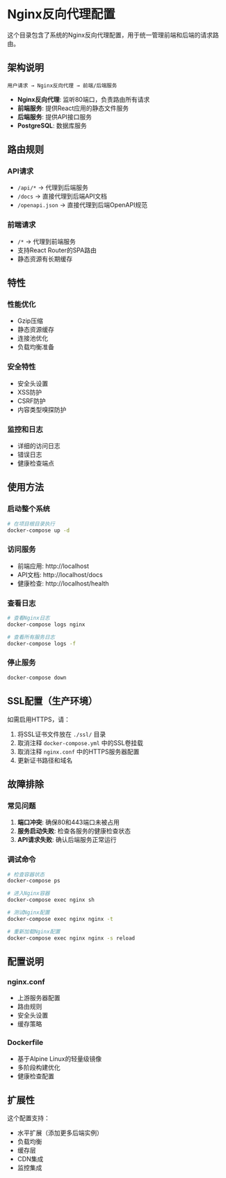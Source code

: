 # Nginx反向代理配置

这个目录包含了系统的Nginx反向代理配置，用于统一管理前端和后端的请求路由。

## 架构说明

```
用户请求 → Nginx反向代理 → 前端/后端服务
```

- **Nginx反向代理**: 监听80端口，负责路由所有请求
- **前端服务**: 提供React应用的静态文件服务
- **后端服务**: 提供API接口服务
- **PostgreSQL**: 数据库服务

## 路由规则

### API请求
- `/api/*` → 代理到后端服务
- `/docs` → 直接代理到后端API文档
- `/openapi.json` → 直接代理到后端OpenAPI规范

### 前端请求
- `/*` → 代理到前端服务
- 支持React Router的SPA路由
- 静态资源有长期缓存

## 特性

### 性能优化
- Gzip压缩
- 静态资源缓存
- 连接池优化
- 负载均衡准备

### 安全特性
- 安全头设置
- XSS防护
- CSRF防护
- 内容类型嗅探防护

### 监控和日志
- 详细的访问日志
- 错误日志
- 健康检查端点

## 使用方法

### 启动整个系统
```bash
# 在项目根目录执行
docker-compose up -d
```

### 访问服务
- 前端应用: http://localhost
- API文档: http://localhost/docs
- 健康检查: http://localhost/health

### 查看日志
```bash
# 查看Nginx日志
docker-compose logs nginx

# 查看所有服务日志
docker-compose logs -f
```

### 停止服务
```bash
docker-compose down
```

## SSL配置（生产环境）

如需启用HTTPS，请：

1. 将SSL证书文件放在 `./ssl/` 目录
2. 取消注释 `docker-compose.yml` 中的SSL卷挂载
3. 取消注释 `nginx.conf` 中的HTTPS服务器配置
4. 更新证书路径和域名

## 故障排除

### 常见问题

1. **端口冲突**: 确保80和443端口未被占用
2. **服务启动失败**: 检查各服务的健康检查状态
3. **API请求失败**: 确认后端服务正常运行

### 调试命令
```bash
# 检查容器状态
docker-compose ps

# 进入Nginx容器
docker-compose exec nginx sh

# 测试Nginx配置
docker-compose exec nginx nginx -t

# 重新加载Nginx配置
docker-compose exec nginx nginx -s reload
```

## 配置说明

### nginx.conf
- 上游服务器配置
- 路由规则
- 安全头设置
- 缓存策略

### Dockerfile
- 基于Alpine Linux的轻量级镜像
- 多阶段构建优化
- 健康检查配置

## 扩展性

这个配置支持：
- 水平扩展（添加更多后端实例）
- 负载均衡
- 缓存层
- CDN集成
- 监控集成 